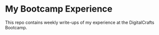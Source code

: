 # My Bootcamp Experience

This repo contains weekly write-ups of my experience at the DigitalCrafts Bootcamp. 